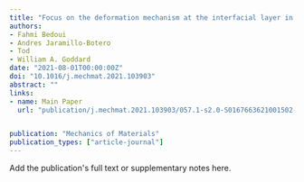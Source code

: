 ```yaml
---
title: "Focus on the deformation mechanism at the interfacial layer in nano-reinforced polymers: A molecular dynamics study of silica - poly(methyl methacrylate) nano-composite"
authors:
- Fahmi Bedoui
- Andres Jaramillo-Botero
- Tod
- William A. Goddard
date: "2021-08-01T00:00:00Z"
doi: "10.1016/j.mechmat.2021.103903"
abstract: ""
links:
- name: Main Paper
  url: "publication/j.mechmat.2021.103903/057.1-s2.0-S0167663621001502-main.pdf" 


publication: "Mechanics of Materials"
publication_types: ["article-journal"]
---
```


Add the publication's full text or supplementary notes here.
